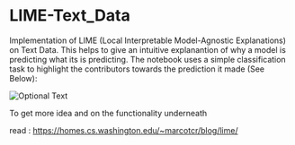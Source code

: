 # LIME-Text_Data
Implementation of LIME (Local Interpretable Model-Agnostic Explanations) on Text Data. This helps to give an intuitive explanantion of why a model is predicting what its is predicting. 
The notebook uses a simple classification task to highlight the contributors towards the prediction it made (See Below):



![Optional Text](../master/Visualization.png)

To get more idea and on the functionality underneath 

read : https://homes.cs.washington.edu/~marcotcr/blog/lime/
